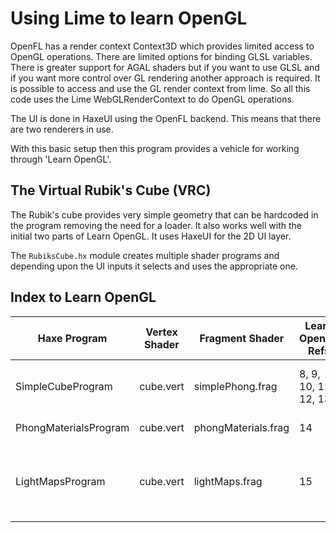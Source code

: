 # Using Lime to learn OpenGL

OpenFL has a render context Context3D which provides limited access to OpenGL operations. There are limited options for binding GLSL variables. There is greater support for AGAL shaders but if you want to use GLSL and if you want more control over GL rendering another approach is required. It is possible to access and use the GL render context from lime. So all this code uses the Lime WebGLRenderContext to do OpenGL operations.

The UI is done in HaxeUI using the OpenFL backend. This means that there are two renderers in use.

With this basic setup then this program provides a vehicle for working through 'Learn OpenGL'.

## The Virtual Rubik's Cube (VRC)

The Rubik's cube provides very simple geometry that can be hardcoded in the program removing the need for a loader. It also works well with the initial two parts of Learn OpenGL. It uses HaxeUI for the 2D UI layer.

The `RubiksCube.hx` module creates multiple shader programs and depending upon the UI inputs it selects and uses the appropriate one.

## Index to Learn OpenGL

|Haxe Program|Vertex Shader|Fragment Shader|Learn OpenGL Refs|UI Options|
|-|-|-|-|-|
|SimpleCubeProgram|cube.vert|simplePhong.frag|8, 9, 10, 11, 12, 13|Simple lighting, Use Simple Texture|
|PhongMaterialsProgram|cube.vert|phongMaterials.frag|14|Use Phong Materials|
|LightMapsProgram|cube.vert|lightMaps.frag|15|3-component Phong lighting, Use Light Maps|